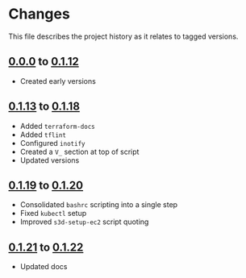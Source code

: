 # Changes
This file describes the project history as it relates to tagged versions.

## [0.0.0](.) to [0.1.12](.)
- Created early versions

## [0.1.13](.) to [0.1.18](.)
- Added `terraform-docs`
- Added `tflint`
- Configured `inotify`
- Created a `V_` section at top of script
- Updated versions

## [0.1.19](.) to [0.1.20](.)
- Consolidated `bashrc` scripting into a single step
- Fixed `kubectl` setup
- Improved `s3d-setup-ec2` script quoting

## [0.1.21](.) to [0.1.22](.)
- Updated docs
